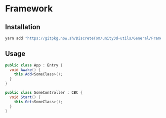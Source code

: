# Framework

## Installation

```bash
yarn add "https://gitpkg.now.sh/DiscreteTom/unity3d-utils/General/Framework?framework-0.1.0"
```

## Usage

```cs
public class App : Entry {
  void Awake() {
    this.Add<SomeClass>();
  }
}

public class SomeController : CBC {
  void Start() {
    this.Get<SomeClass>();
  }
}
```
